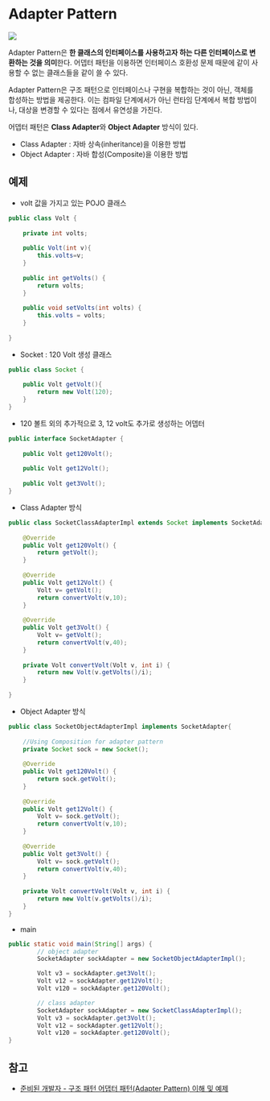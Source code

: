 # Adapter Pattern

![](https://upload.wikimedia.org/wikipedia/commons/thumb/3/35/ClassAdapter.png/300px-ClassAdapter.png)

Adapter Pattern은 **한 클래스의 인터페이스를 사용하고자 하는 다른 인터페이스로 변환하는 것을 의미**한다. 어뎁터 패턴을 이용하면 인터페이스 호환성 문제 때문에 같이 사용할 수 없는 클래스들을 같이 쓸 수 있다.

Adapter Pattern은 구조 패턴으로 인터페이스나 구현을 복합하는 것이 아닌, 객체를 합성하는 방법을 제공한다. 이는 컴파일 단계에서가 아닌 런타임 단계에서 복합 방법이나, 대상을 변경할 수 있다는 점에서 유연성을 가진다.



어뎁터 패턴은 **Class Adapter**와 **Object Adapter** 방식이 있다.

- Class Adapter : 자바 상속(inheritance)을 이용한 방법
- Object Adapter : 자바 합성(Composite)을 이용한 방법

## 예제

- volt 값을 가지고 있는 POJO 클래스

```java
public class Volt {
 
    private int volts;
	
    public Volt(int v){
        this.volts=v;
    }
 
    public int getVolts() {
        return volts;
    }
 
    public void setVolts(int volts) {
        this.volts = volts;
    }
	
}
```

- Socket : 120 Volt 생성 클래스

```java
public class Socket {
 
    public Volt getVolt(){
        return new Volt(120);
    }
}
```

- 120 볼트 외의 추가적으로 3, 12 volt도 추가로 생성하는 어뎁터

```java
public interface SocketAdapter {
 
    public Volt get120Volt();
		
    public Volt get12Volt();
	
    public Volt get3Volt();
}
```

- Class Adapter 방식

```java
public class SocketClassAdapterImpl extends Socket implements SocketAdapter{
 
    @Override
    public Volt get120Volt() {
        return getVolt();
    }
 
    @Override
    public Volt get12Volt() {
        Volt v= getVolt();
        return convertVolt(v,10);
    }
 
    @Override
    public Volt get3Volt() {
        Volt v= getVolt();
        return convertVolt(v,40);
    }
	
    private Volt convertVolt(Volt v, int i) {
        return new Volt(v.getVolts()/i);
    }
 
}
```

- Object Adapter 방식

```java
public class SocketObjectAdapterImpl implements SocketAdapter{
 
    //Using Composition for adapter pattern
    private Socket sock = new Socket();
	
    @Override
    public Volt get120Volt() {
        return sock.getVolt();
    }
 
    @Override
    public Volt get12Volt() {
        Volt v= sock.getVolt();
        return convertVolt(v,10);
    }
 
    @Override
    public Volt get3Volt() {
        Volt v= sock.getVolt();
        return convertVolt(v,40);
    }
	
    private Volt convertVolt(Volt v, int i) {
        return new Volt(v.getVolts()/i);
    }
}
```



- main

```java
public static void main(String[] args) {
       	// object adapter
        SocketAdapter sockAdapter = new SocketObjectAdapterImpl();

        Volt v3 = sockAdapter.get3Volt();
        Volt v12 = sockAdapter.get12Volt();
        Volt v120 = sockAdapter.get120Volt();

      	// class adapter
      	SocketAdapter sockAdapter = new SocketClassAdapterImpl();
        Volt v3 = sockAdapter.get3Volt();
        Volt v12 = sockAdapter.get12Volt();
        Volt v120 = sockAdapter.get120Volt();
}
```



## 참고

- [준비된 개발자 - 구조 패턴 어댑터 패턴(Adapter Pattern) 이해 및 예제](https://readystory.tistory.com/125)

